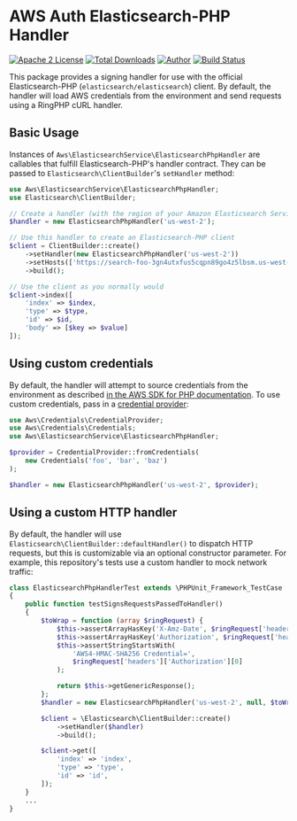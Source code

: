 # AWS Auth Elasticsearch-PHP Handler

[![Apache 2 License](https://img.shields.io/packagist/l/jsq/amazon-es-php.svg?style=flat)](https://www.apache.org/licenses/LICENSE-2.0.html)
[![Total Downloads](https://img.shields.io/packagist/dt/jsq/amazon-es-php.svg?style=flat)](https://packagist.org/packages/jsq/amazon-es-php)
[![Author](http://img.shields.io/badge/author-@jreskew-blue.svg?style=flat-square)](https://twitter.com/jreskew)
[![Build Status](https://travis-ci.org/jeskew/amazon-es-php.svg?branch=master)](https://travis-ci.org/jeskew/amazon-es-php)

This package provides a signing handler for use with the official
Elasticsearch-PHP (`elasticsearch/elasticsearch`) client. By default, the
handler will load AWS credentials from the environment and send requests using a
RingPHP cURL handler.

## Basic Usage

Instances of `Aws\ElasticsearchService\ElasticsearchPhpHandler` are callables
that fulfill Elasticsearch-PHP's handler contract. They can be passed to
`Elasticsearch\ClientBuilder`'s `setHandler` method:
```php
use Aws\ElasticsearchService\ElasticsearchPhpHandler;
use Elasticsearch\ClientBuilder;

// Create a handler (with the region of your Amazon Elasticsearch Service domain)
$handler = new ElasticsearchPhpHandler('us-west-2');

// Use this handler to create an Elasticsearch-PHP client
$client = ClientBuilder::create()
    ->setHandler(new ElasticsearchPhpHandler('us-west-2'))
    ->setHosts(['https://search-foo-3gn4utxfus5cqpn89go4z5lbsm.us-west-2.es.amazonaws.com:443'])
    ->build();

// Use the client as you normally would
$client->index([
    'index' => $index,
    'type' => $type,
    'id' => $id,
    'body' => [$key => $value]
]);
```

## Using custom credentials

By default, the handler will attempt to source credentials from the environment
as described [in the AWS SDK for PHP documentation](http://docs.aws.amazon.com/aws-sdk-php/v3/guide/guide/credentials.html).
To use custom credentials, pass in a [credential provider](http://docs.aws.amazon.com/aws-sdk-php/v3/guide/guide/credentials.html#credential-provider):
```php
use Aws\Credentials\CredentialProvider;
use Aws\Credentials\Credentials;
use Aws\ElasticsearchService\ElasticsearchPhpHandler;

$provider = CredentialProvider::fromCredentials(
    new Credentials('foo', 'bar', 'baz')
);

$handler = new ElasticsearchPhpHandler('us-west-2', $provider);
```

## Using a custom HTTP handler

By default, the handler will use `Elasticsearch\ClientBuilder::defaultHandler()`
to dispatch HTTP requests, but this is customizable via an optional constructor
parameter. For example, this repository's tests use a custom handler to mock
network traffic:
```php
class ElasticsearchPhpHandlerTest extends \PHPUnit_Framework_TestCase
{
    public function testSignsRequestsPassedToHandler()
    {
        $toWrap = function (array $ringRequest) {
            $this->assertArrayHasKey('X-Amz-Date', $ringRequest['headers']);
            $this->assertArrayHasKey('Authorization', $ringRequest['headers']);
            $this->assertStringStartsWith(
                'AWS4-HMAC-SHA256 Credential=',
                $ringRequest['headers']['Authorization'][0]
            );

            return $this->getGenericResponse();
        };
        $handler = new ElasticsearchPhpHandler('us-west-2', null, $toWrap);

        $client = \Elasticsearch\ClientBuilder::create()
            ->setHandler($handler)
            ->build();

        $client->get([
            'index' => 'index',
            'type' => 'type',
            'id' => 'id',
        ]);
    }
    ...
}
```
